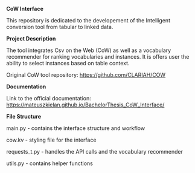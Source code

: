 **CoW Interface**

This repository is dedicated to the developement of the Intelligent conversion tool from tabular to linked data. 

**Project Description**

The tool integrates Csv on the Web (CoW) as well as a vocabulary recommender for ranking vocabularies and instances. It is offers user the ability to select instances based on table context.

Original CoW tool repository: https://github.com/CLARIAH/COW

**Documentation**

Link to the official documentation: https://mateuszkielan.github.io/BachelorThesis_CoW_Interface/

**File Structure**

main.py - contains the interface structure and workflow

cow.kv - styling file for the interface

requests_t.py - handles the API calls and the vocabulary recommender

utils.py - contains helper functions 

